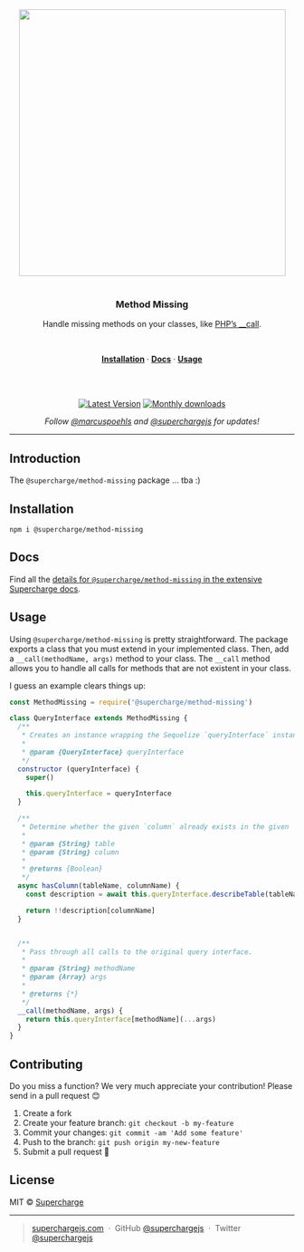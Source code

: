 <div align="center">
  <a href="https://superchargejs.com">
    <img width="471" style="max-width:100%;" src="https://superchargejs.com/images/supercharge-text.svg" />
  </a>
  <br/>
  <br/>
  <p>
    <h3>Method Missing</h3>
  </p>
  <p>
    Handle missing methods on your classes, like <a href="https://www.php.net/manual/en/language.oop5.overloading.php#object.call">PHP’s __call</a>.
  </p>
  <br/>
  <p>
    <a href="#installation"><strong>Installation</strong></a> ·
    <a href="#Docs"><strong>Docs</strong></a> ·
    <a href="#usage"><strong>Usage</strong></a>
  </p>
  <br/>
  <br/>
  <p>
    <a href="https://www.npmjs.com/package/@supercharge/method-missing"><img src="https://img.shields.io/npm/v/@supercharge/method-missing.svg" alt="Latest Version"></a>
    <a href="https://www.npmjs.com/package/@supercharge/method-missing"><img src="https://img.shields.io/npm/dm/@supercharge/method-missing.svg" alt="Monthly downloads"></a>
  </p>
  <p>
    <em>Follow <a href="http://twitter.com/marcuspoehls">@marcuspoehls</a> and <a href="http://twitter.com/superchargejs">@superchargejs</a> for updates!</em>
  </p>
</div>

---

## Introduction
The `@supercharge/method-missing` package … tba :)


## Installation

```
npm i @supercharge/method-missing
```


## Docs
Find all the [details for `@supercharge/method-missing` in the extensive Supercharge docs](https://superchargejs.com/docs/pipeline).


## Usage
Using `@supercharge/method-missing` is pretty straightforward. The package exports a class that you must extend in your implemented class. Then, add a `__call(methodName, args)` method to your class. The `__call` method allows you to handle all calls for methods that are not existent in your class.

I guess an example clears things up:

```js
const MethodMissing = require('@supercharge/method-missing')

class QueryInterface extends MethodMissing {
  /**
   * Creates an instance wrapping the Sequelize `queryInterface` instance.
   *
   * @param {QueryInterface} queryInterface
   */
  constructor (queryInterface) {
    super()

    this.queryInterface = queryInterface
  }

  /**
   * Determine whether the given `column` already exists in the given `table`.
   *
   * @param {String} table
   * @param {String} column
   *
   * @returns {Boolean}
   */
  async hasColumn(tableName, columnName) {
    const description = await this.queryInterface.describeTable(tableName)

    return !!description[columnName]
  }


  /**
   * Pass through all calls to the original query interface.
   *
   * @param {String} methodName
   * @param {Array} args
   *
   * @returns {*}
   */
  __call(methodName, args) {
    return this.queryInterface[methodName](...args)
  }
}
```


## Contributing
Do you miss a function? We very much appreciate your contribution! Please send in a pull request 😊

1.  Create a fork
2.  Create your feature branch: `git checkout -b my-feature`
3.  Commit your changes: `git commit -am 'Add some feature'`
4.  Push to the branch: `git push origin my-new-feature`
5.  Submit a pull request 🚀


## License
MIT © [Supercharge](https://superchargejs.com)

---

> [superchargejs.com](https://superchargejs.com) &nbsp;&middot;&nbsp;
> GitHub [@superchargejs](https://github.com/superchargejs/) &nbsp;&middot;&nbsp;
> Twitter [@superchargejs](https://twitter.com/superchargejs)
